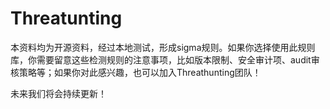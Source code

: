 # Threatunting 

本资料均为开源资料，经过本地测试，形成sigma规则。如果你选择使用此规则库，你需要留意这些检测规则的注意事项，比如版本限制、安全审计项、audit审核策略等；如果你对此感兴趣，也可以加入Threathunting团队！

未来我们将会持续更新！


